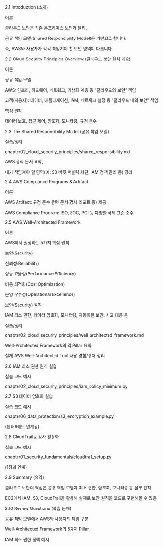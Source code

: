 2.1 Introduction (소개)

이론

클라우드 보안은 기존 온프레미스 보안과 달리,

공유 책임 모델(Shared Responsibility Model)을 기반으로 합니다.

즉, AWS와 사용자가 각각 책임져야 할 보안 영역이 다릅니다.

2.2 Cloud Security Principles Overview (클라우드 보안 원칙 개요)

이론

공유 책임 모델

AWS: 인프라, 하드웨어, 네트워크, 가상화 계층 등 “클라우드의 보안” 책임

고객(사용자): 데이터, 애플리케이션, IAM, 네트워크 설정 등 “클라우드 내의 보안” 책임

핵심 원칙

데이터 보호, 접근 제어, 암호화, 모니터링, 규정 준수

2.3 The Shared Responsibility Model (공유 책임 모델)

실습/정리

chapter02_cloud_security_principles/shared_responsibility.md

AWS 공식 문서 요약,

내가 책임져야 할 영역(예: S3 버킷 퍼블릭 차단, IAM 정책 관리 등) 정리

2.4 AWS Compliance Programs & Artifact

이론

AWS Artifact: 규정 준수 관련 문서(감사 리포트 등) 제공

AWS Compliance Program: ISO, SOC, PCI 등 다양한 국제 표준 준수

2.5 AWS Well-Architected Framework

이론

AWS에서 권장하는 5가지 핵심 원칙

보안(Security)

신뢰성(Reliability)

성능 효율성(Performance Efficiency)

비용 최적화(Cost Optimization)

운영 우수성(Operational Excellence)

보안(Security) 원칙

IAM 최소 권한, 데이터 암호화, 모니터링, 자동화된 보안, 사고 대응 등

실습/정리

chapter02_cloud_security_principles/well_architected_framework.md

Well-Architected Framework의 각 Pillar 요약

실제 AWS Well-Architected Tool 사용 경험/캡처 정리

2.6 IAM 최소 권한 원칙 실습

실습 코드 예시

chapter02_cloud_security_principles/iam_policy_minimum.py

2.7 S3 데이터 암호화 실습

실습 코드 예시

chapter06_data_protection/s3_encryption_example.py

(챕터6에도 연계됨)

2.8 CloudTrail로 감사 활성화

실습 코드 예시

chapter01_security_fundamentals/cloudtrail_setup.py

(1장과 연계)

2.9 Summary (요약)

클라우드 보안의 핵심은 공유 책임 모델과 최소 권한, 암호화, 모니터링 등 실무 원칙

EC2에서 IAM, S3, CloudTrail을 활용해 실제로 보안 원칙을 코드로 구현해볼 수 있음

2.10 Review Questions (복습 문제)

공유 책임 모델에서 AWS와 사용자의 책임 구분

Well-Architected Framework의 5가지 Pillar

IAM 최소 권한 정책 예시
